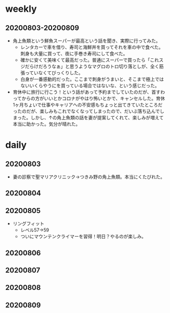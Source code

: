 # weekly
## 20200803-20200809
* 角上魚類という鮮魚スーパーが最高という話を聞き、実際に行ってみた。
  * レンタカーで車を借り、寿司と海鮮丼を買ってそれを車の中で食べた。刺身も大量に買って、夜に手巻き寿司にして食べた。
  * 確かに安くて美味くて最高だった。普通にスーパーで買ったら「これスジだらけだろうなぁ」と思うようなマグロのトロ切り落としが、全く筋張っていなくてびっくりした。
  * 白身が一番感動的だった。ここまで刺身がうまいと、そこまで極上ではないいくらやうにを買っている場合ではないな、という感じだった。
* 育休中に旅行に行こう！という話があって予約までしていたのだが、首すわってからの方がいいとかコロナがやはり怖いとかで、キャンセルした。育休1ヶ月ちょいで仕事やキャリアへの不安感もちょっと出てきていたところだったのだが、楽しみもこれでなくなってしまったので、だいぶ落ち込んでしまった。しかし、↑の角上魚類の話を妻が提案してくれて、楽しみが増えて本当に助かった。気分が晴れた。

# daily
## 20200803
* 妻の診察で聖マリアクリニック→つきみ野の角上魚類。本当にくたびれた。

## 20200804

## 20200805
* リングフィット
  * レベル57→59
  * ついにマウンテンクライマーを習得！明日？やるのが楽しみ。

## 20200806

## 20200807

## 20200808

## 20200809

